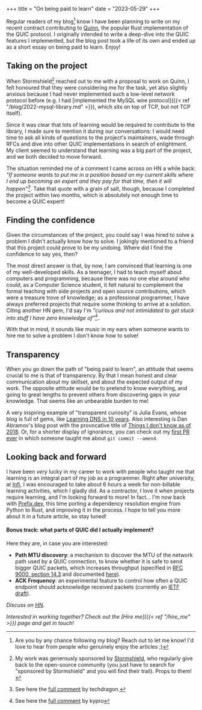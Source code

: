 +++
title = "On being paid to learn"
date = "2023-05-29"
+++

Regular readers of my blog[^1] know I have been planning to write on my recent contract contributing
to [Quinn](https://crates.io/crates/quinn), the popular Rust implementation of the QUIC protocol. I
originally intended to write a deep-dive into the QUIC features I implemented, but the blog post
took a life of its own and ended up as a short essay on being paid to learn. Enjoy!

## Taking on the project

When Stormshield[^2] reached out to me with a proposal to work on Quinn, I felt honoured that they
were considering me for the task, yet also slightly anxious because I had never implemented such a
low-level network protocol before (e.g. I had [implemented the MySQL wire protocol]({{< ref
"/blog/2022-mysql-library.md" >}}), which sits on top of TCP, but not TCP itself).

Since it was clear that lots of learning would be required to contribute to the library, I made sure
to mention it during our conversations: I would need time to ask all kinds of questions to the
project's maintainers, wade through RFCs and dive into other QUIC implementations in search of
enlightment. My client seemed to understand that learning was a big part of the project, and we both
decided to move forward.

The situation reminded me of a comment I came across on HN a while back: _"If someone wants to put
me in a position based on my current skills where I end up becoming an expert and they pay for that
time, then it will happen"_[^3]. Take that quote with a grain of salt, though, because I completed
the project within two months, which is absolutely not enough time to become a QUIC expert!

## Finding the confidence

Given the circumstances of the project, you could say I was hired to solve a problem I didn't
actually know how to solve. I jokingly mentioned to a friend that this project could prove to be my
undoing. Where did I find the confidence to say yes, then?

The most direct answer is that, by now, I am convinced that learning is one of my well-developed
skills. As a teenager, I had to teach myself about computers and programming, because there was no
one else around who could; as a Computer Science student, it felt natural to complement the formal
teaching with side projects and open source contributions, which were a treasure trove of knowledge;
as a professional programmer, I have always preferred projects that require some thinking to arrive
at a solution. Citing another HN gem, I'd say I'm _"curious and not intimidated to get
stuck into stuff I have zero knowledge of"_[^4].

With that in mind, it sounds like music in my ears when someone wants to hire me to solve a problem
I don't know how to solve!

## Transparency

When you go down the path of "being paid to learn", an attitude that seems crucial to me is that of
transparency. By that I mean honest and clear communication about my skillset, and about the
expected output of my work. The opposite attitude would be to pretend to know everything, and going
to great lengths to prevent others from discovering gaps in your knowledge. That seems like an
unbearable burden to me!

A very inspiring example of "transparent curiosity" is Julia Evans, whose blog is full of gems, like
[Learning DNS in 10 years](https://jvns.ca/blog/2023/05/08/new-talk-learning-dns-in-10-years/). Also
interesting is Dan Abramov's blog post with the provocative title of [Things I don't know as of
2018](https://overreacted.io/things-i-dont-know-as-of-2018/). Or, for a shorter display of
ignorance, you can check out my [first PR
ever](https://github.com/rust-lang/rust/pull/12871#issuecomment-37584493) in which someone taught me
about `git commit --amend`.

## Looking back and forward

I have been _very_ lucky in my career to work with people who taught me that learning is an integral
part of my job as a programmer. Right after university, at [Infi](https://infi.nl), I was encouraged
to take about 6 hours a week for non-billable learning activities, which I gladly did. As a
contractor, I love it when projects require learning, and I'm looking forward to more! In fact...
I'm now back with [Prefix.dev](https://prefix.dev), this time porting a dependency resolution engine
from Python to Rust, and improving it in the process. I hope to tell you more about it in a future
article, so stay tuned!

#### Bonus track: what parts of QUIC did I actually implement?

Here they are, in case you are interested:

* **Path MTU discovery**: a mechanism to discover the MTU of the network path used by a QUIC
  connection, to know whether it is safe to send bigger QUIC packets, which increases throughput
  (specified in [RFC 9000, section 14.3](https://www.rfc-editor.org/rfc/rfc9000.html#section-14.3)
  and documented [here](https://docs.rs/quinn/0.10.1/quinn/struct.MtuDiscoveryConfig.html)).
* **ACK Frequency**: an experimental feature to control how often a QUIC endpoint should acknowledge
  received packets (currently an [IETF
  draft](https://datatracker.ietf.org/doc/html/draft-ietf-quic-ack-frequency)).

_Discuss on [HN](https://news.ycombinator.com/item?id=36114797)_.

_Interested in working together? Check out the [Hire me]({{< ref "/hire_me" >}}) page and get in
touch!_

[^1]: Are you by any chance following my blog? Reach out to let me know! I'd love to hear from
    people who genuinely enjoy the articles ;)
[^2]: My work was generously sponsored by [Stormshield](https://www.stormshield.com/), who regularly
    give back to the open-source community (you just have to search for "sponsored by Stormshield"
    and you will find their trail). Props to them!
[^3]: See here the [full comment](https://news.ycombinator.com/item?id=32920761) by techdragon.
[^4]: See here the [full comment](https://news.ycombinator.com/item?id=32923573) by kypro